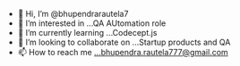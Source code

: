 - 👋 Hi, I’m @bhupendrarautela7
- 👀 I’m interested in ...QA AUtomation role
- 🌱 I’m currently learning ...Codecept.js
- 💞️ I’m looking to collaborate on ...Startup products and QA
- 📫 How to reach me ...bhupendra.rautela777@gmail.com

<!---
bhupendrarautela7/bhupendrarautela7 is a ✨ special ✨ repository because its `README.md` (this file) appears on your GitHub profile.
You can click the Preview link to take a look at your changes.
--->
